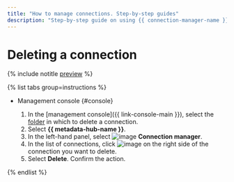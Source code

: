 ```yaml
---
title: "How to manage connections. Step-by-step guides"
description: "Step-by-step guide on using {{ connection-manager-name }} in {{ yandex-cloud }}. In this tutorial, you will learn how to delete connections."
---
```


# Deleting a connection

{% include notitle [preview](../../_includes/note-preview.md) %}

{% list tabs group=instructions %}

- Management console {#console}

    1. In the [management console]({{ link-console-main }}), select the [folder](../../resource-manager/concepts/resources-hierarchy.md#folder) in which to delete a connection.
    1. Select **{{ metadata-hub-name }}**.
    1. In the left-hand panel, select ![image](../../_assets/console-icons/plug-connection.svg) **Connection manager**.
    1. In the list of connections, click ![image](../../_assets/console-icons/ellipsis.svg) on the right side of the connection you want to delete.
    1. Select **Delete**. Confirm the action.

{% endlist %}